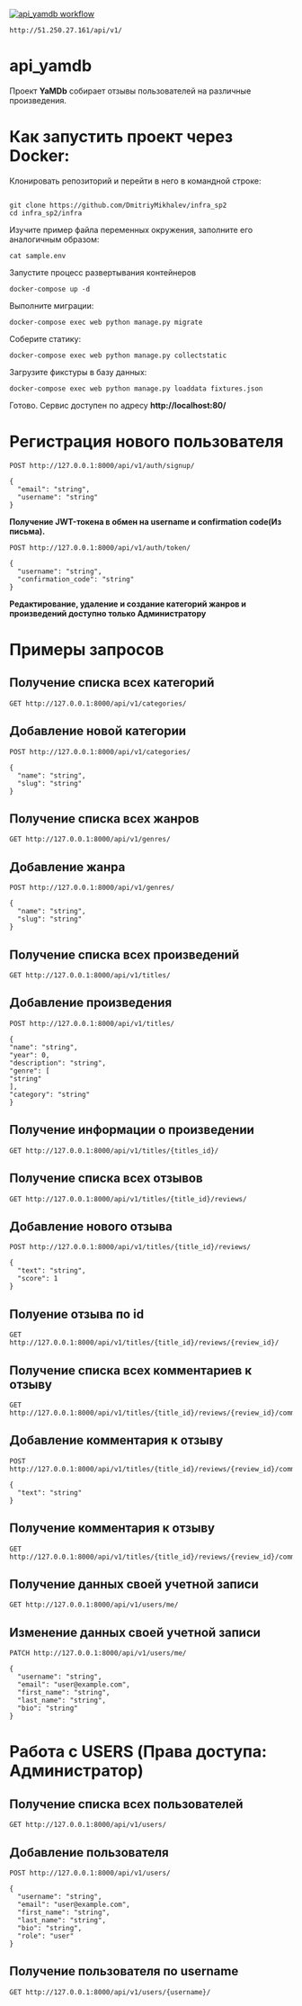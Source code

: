 [![api_yamdb workflow](https://github.com/DmitriyMikhalev/yamdb_final/actions/workflows/yamdb_workflow.yaml/badge.svg)](https://github.com/DmitriyMikhalev/yamdb_final/actions/workflows/yamdb_workflow.yaml)

```
http://51.250.27.161/api/v1/
```

# api_yamdb
Проект **YaMDb** собирает отзывы пользователей на различные произведения.

# Как запустить проект через Docker:

Клонировать репозиторий и перейти в него в командной строке:

```

git clone https://github.com/DmitriyMikhalev/infra_sp2
cd infra_sp2/infra
```

Изучите пример файла переменных окружения, заполните его аналогичным образом:
```
cat sample.env
```

Запустите процесс развертывания контейнеров

```
docker-compose up -d
```

Выполните миграции:

```
docker-compose exec web python manage.py migrate
```

Соберите статику:

```
docker-compose exec web python manage.py collectstatic
```

Загрузите фикстуры в базу данных:

```
docker-compose exec web python manage.py loaddata fixtures.json
```

Готово. Сервис доступен по адресу **http://localhost:80/**

# Регистрация нового пользователя
```
POST http://127.0.0.1:8000/api/v1/auth/signup/

{
  "email": "string",
  "username": "string"
}
```
**Получение JWT-токена в обмен на username и confirmation code(Из письма).**
```
POST http://127.0.0.1:8000/api/v1/auth/token/

{
  "username": "string",
  "confirmation_code": "string"
}
```
**Редактирование, удаление и создание категорий жанров и произведений доступно только Администратору**
# Примеры запросов
## Получение списка всех категорий

```
GET http://127.0.0.1:8000/api/v1/categories/
```
## Добавление новой категории

```
POST http://127.0.0.1:8000/api/v1/categories/

{
  "name": "string",
  "slug": "string"
}
```

## Получение списка всех жанров

```
GET http://127.0.0.1:8000/api/v1/genres/
```
## Добавление жанра

```
POST http://127.0.0.1:8000/api/v1/genres/

{
  "name": "string",
  "slug": "string"
}
```

## Получение списка всех произведений
```
GET http://127.0.0.1:8000/api/v1/titles/
```
## Добавление произведения
```
POST http://127.0.0.1:8000/api/v1/titles/

{
"name": "string",
"year": 0,
"description": "string",
"genre": [
"string"
],
"category": "string"
}
```
## Получение информации о произведении
```
GET http://127.0.0.1:8000/api/v1/titles/{titles_id}/
```
## Получение списка всех отзывов
```
GET http://127.0.0.1:8000/api/v1/titles/{title_id}/reviews/
```
## Добавление нового отзыва
```
POST http://127.0.0.1:8000/api/v1/titles/{title_id}/reviews/

{
  "text": "string",
  "score": 1
}
```
## Полуение отзыва по id
```
GET http://127.0.0.1:8000/api/v1/titles/{title_id}/reviews/{review_id}/
```
## Получение списка всех комментариев к отзыву
```
GET http://127.0.0.1:8000/api/v1/titles/{title_id}/reviews/{review_id}/comments/
```
## Добавление комментария к отзыву
```
POST http://127.0.0.1:8000/api/v1/titles/{title_id}/reviews/{review_id}/comments/

{
  "text": "string"
}
```
## Получение комментария к отзыву
```
GET http://127.0.0.1:8000/api/v1/titles/{title_id}/reviews/{review_id}/comments/{comment_id}/
```
## Получение данных своей учетной записи
```
GET http://127.0.0.1:8000/api/v1/users/me/
```
## Изменение данных своей учетной записи
```
PATCH http://127.0.0.1:8000/api/v1/users/me/

{
  "username": "string",
  "email": "user@example.com",
  "first_name": "string",
  "last_name": "string",
  "bio": "string"
}
```

# Работа с USERS (Права доступа: **Администратор**)
## Получение списка всех пользователей
```
GET http://127.0.0.1:8000/api/v1/users/
```
## Добавление пользователя
```
POST http://127.0.0.1:8000/api/v1/users/

{
  "username": "string",
  "email": "user@example.com",
  "first_name": "string",
  "last_name": "string",
  "bio": "string",
  "role": "user"
}
```
## Получение пользователя по username
```
GET http://127.0.0.1:8000/api/v1/users/{username}/
```
